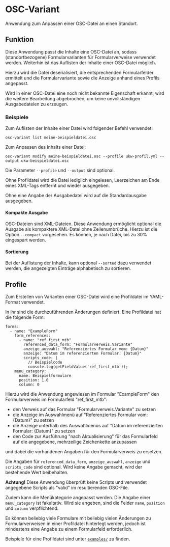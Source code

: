 # OSC-Variant

Anwendung zum Anpassen einer OSC-Datei an einen Standort.

## Funktion

Diese Anwendung passt die Inhalte eine OSC-Datei an, sodass (standortbezogene) Formularvarianten für Formularverweise
verwendet werden.
Weiterhin ist das Auflisten der Inhalte einer OSC-Datei möglich.

Hierzu wird die Datei deserialisiert, die entsprechenden Formularfelder ermittelt und die Formularvariante
sowie die Anzeige anhand eines Profils angepasst.

Wird in einer OSC-Datei eine noch nicht bekannte Eigenschaft erkannt, wird die weitere Bearbeitung abgebrochen, um keine
unvollständigen Ausgabedateien zu erzeugen.

### Beispiele

Zum Auflisten der Inhalte einer Datei wird folgender Befehl verwendet:

```
osc-variant list meine-beispieldatei.osc
```

Zum Anpassen des Inhalts einer Datei:

```
osc-variant modify meine-beispieldatei.osc --profile ukw-profil.yml --output ukw-beispieldatei.osc
```

Die Parameter `--profile` und `--output` sind optional.

Ohne Profildatei wird die Datei lediglich eingelesen, Leerzeichen am Ende eines XML-Tags entfernt und wieder ausgegeben.

Ohne eine Angabe der Ausgabedatei wird auf die Standardausgabe ausgegeben.

#### Kompakte Ausgabe

OSC-Dateien sind XML-Dateien. Diese Anwendung ermöglicht optional die Ausgabe als kompaktere XML-Datei ohne Zeilenumbrüche.
Hierzu ist die Option `--compact` vorgesehen. Es können, je nach Datei, bis zu 30% eingespart werden.

#### Sortierung

Bei der Auflistung der Inhalte, kann optional `--sorted` dazu verwendet werden, die angezeigten Einträge alphabetisch zu sortieren.

## Profile

Zum Erstellen von Varianten einer OSC-Datei wird eine Profildatei im YAML-Format verwendet.

In ihr sind die durchzuführenden Änderungen definiert. Eine Profildatei hat die folgende Form:

```
forms:
  - name: "ExampleForm"
    form_references:
      - name: "ref_first_mtb"
        referenced_data_form: "Formularverweis.Variante"
        anzeige_auswahl: "Referenziertes Formular vom: {Datum}"
        anzeige: "Datum im referenzierten Formular: {Datum}"
        scripts_code: |
          // Beispielcode
          console.log(getFieldValue('ref_first_mtb'));
    menu_category:
      name: Beispielformulare
      position: 1.0
      column: 0
```

Hierzu wird die Anwendung angewiesen im Formular "ExampleForm" den Formularverweis im Formularfeld "ref_first_mtb":

* den Verweis auf das Formular "Formularverweis.Variante" zu setzen
* die Anzeige im Auswahlmenü auf "Referenziertes Formular vom: {Datum}" zu setzen
* die Anzeige unterhalb des Auswahlmenüs auf "Datum im referenzierten Formular: {Datum}" zu setzen
* den Code zur Ausführung "nach Aktualisierung" für das Formularfeld auf die angegebene, mehrzeilige Zeichenkette anzupassen

und dabei die vorhandenen Angaben für den Formularverweis zu ersetzen.

Die Angaben für `referenced_data_form`, `anzeige_auswahl`, `anzeige` und `scripts_code` sind optional.
Wird keine Angabe gemacht, wird der bestehende Wert beibehalten.

**Achtung!** Diese Anwendung überprüft keine Scripts und verwendet angegebene Scripts als "valid" im resultierenden OSC-File.

Zudem kann die Menükategorie angepasst werden.
Die Angabe einer `menu_category` ist fakultativ.
Wird sie angeben, sind die Felder `name`, `position` und `column` verpflichtend.

Es können beliebig viele Formulare mit beliebig vielen Änderungen zu Formularverweisen in einer Profildatei
hinterlegt werden, jedoch ist mindestens eine Angabe zu einem Formularfeld erforderlich.

Beispiele für eine Profildatei sind unter [`examples/`](examples/) zu finden.
